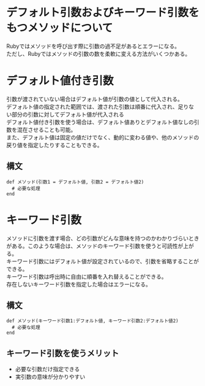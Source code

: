 # デフォルト引数およびキーワード引数をもつメソッドについて
Rubyではメソッドを呼び出す際に引数の過不足があるとエラーになる。<br>
ただし、Rubyではメソッドの引数の数を柔軟に変える方法がいくつかある。

# デフォルト値付き引数
引数が渡されていない場合はデフォルト値が引数の値として代入される。<br>
デフォルト値の指定された範囲では、渡された引数は順番に代入され、足りない部分の引数に対してデフォルト値が代入される<br>
デフォルト値付き引数を使う場合は、デフォルト値ありとデフォルト値なしの引数を混在させることも可能。<br>
また、デフォルト値は固定の値だけでなく、動的に変わる値や、他のメソッドの戻り値を指定したりすることもできる。

## 構文
```
def メソッド(引数1 = デフォルト値, 引数2 = デフォルト値2)
  # 必要な処理
end
```

# キーワード引数
メソッドに引数を渡す場合、どの引数がどんな意味を持つのかわかりづらいときがある。このような場合は、メソッドのキーワード引数を使うと可読性が上がる。<br>
キーワード引数にはデフォルト値が設定されているので、引数を省略することができる。<br>
キーワード引数は呼出時に自由に順番を入れ替えることができる。<br>
存在しないキーワード引数を指定した場合はエラーになる。

## 構文
```
def メソッド(キーワード引数1:デフォルト値, キーワード引数2:デフォルト値2)
  # 必要な処理
end
```

## キーワード引数を使うメリット
- 必要な引数だけ指定できる
- 実引数の意味が分かりやすい
